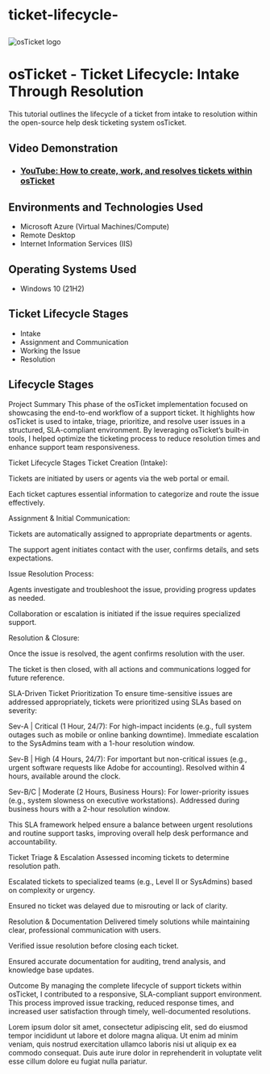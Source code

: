 # ticket-lifecycle-<p align="center">
<img src="https://i.imgur.com/Clzj7Xs.png" alt="osTicket logo"/>
</p>

<h1>osTicket - Ticket Lifecycle: Intake Through Resolution</h1>
This tutorial outlines the lifecycle of a ticket from intake to resolution within the open-source help desk ticketing system osTicket.<br />


<h2>Video Demonstration</h2>

- ### [YouTube: How to create, work, and resolves tickets within osTicket](https://www.youtube.com)

<h2>Environments and Technologies Used</h2>

- Microsoft Azure (Virtual Machines/Compute)
- Remote Desktop
- Internet Information Services (IIS)

<h2>Operating Systems Used </h2>

- Windows 10</b> (21H2)

<h2>Ticket Lifecycle Stages</h2>

- Intake
- Assignment and Communication
- Working the Issue
- Resolution

<h2>Lifecycle Stages</h2>

Project Summary
This phase of the osTicket implementation focused on showcasing the end-to-end workflow of a support ticket. It highlights how osTicket is used to intake, triage, prioritize, and resolve user issues in a structured, SLA-compliant environment. By leveraging osTicket’s built-in tools, I helped optimize the ticketing process to reduce resolution times and enhance support team responsiveness.

Ticket Lifecycle Stages
Ticket Creation (Intake):

Tickets are initiated by users or agents via the web portal or email.

Each ticket captures essential information to categorize and route the issue effectively.

Assignment & Initial Communication:

Tickets are automatically assigned to appropriate departments or agents.

The support agent initiates contact with the user, confirms details, and sets expectations.

Issue Resolution Process:

Agents investigate and troubleshoot the issue, providing progress updates as needed.

Collaboration or escalation is initiated if the issue requires specialized support.

Resolution & Closure:

Once the issue is resolved, the agent confirms resolution with the user.

The ticket is then closed, with all actions and communications logged for future reference.

SLA-Driven Ticket Prioritization
To ensure time-sensitive issues are addressed appropriately, tickets were prioritized using SLAs based on severity:

Sev-A | Critical (1 Hour, 24/7):
For high-impact incidents (e.g., full system outages such as mobile or online banking downtime). Immediate escalation to the SysAdmins team with a 1-hour resolution window.

Sev-B | High (4 Hours, 24/7):
For important but non-critical issues (e.g., urgent software requests like Adobe for accounting). Resolved within 4 hours, available around the clock.

Sev-B/C | Moderate (2 Hours, Business Hours):
For lower-priority issues (e.g., system slowness on executive workstations). Addressed during business hours with a 2-hour resolution window.

This SLA framework helped ensure a balance between urgent resolutions and routine support tasks, improving overall help desk performance and accountability.

Ticket Triage & Escalation
Assessed incoming tickets to determine resolution path.

Escalated tickets to specialized teams (e.g., Level II or SysAdmins) based on complexity or urgency.

Ensured no ticket was delayed due to misrouting or lack of clarity.

Resolution & Documentation
Delivered timely solutions while maintaining clear, professional communication with users.

Verified issue resolution before closing each ticket.

Ensured accurate documentation for auditing, trend analysis, and knowledge base updates.

Outcome
By managing the complete lifecycle of support tickets within osTicket, I contributed to a responsive, SLA-compliant support environment. This process improved issue tracking, reduced response times, and increased user satisfaction through timely, well-documented resolutions.


<p>
Lorem ipsum dolor sit amet, consectetur adipiscing elit, sed do eiusmod tempor incididunt ut labore et dolore magna aliqua. Ut enim ad minim veniam, quis nostrud exercitation ullamco laboris nisi ut aliquip ex ea commodo consequat. Duis aute irure dolor in reprehenderit in voluptate velit esse cillum dolore eu fugiat nulla pariatur.
</p>
<br />
